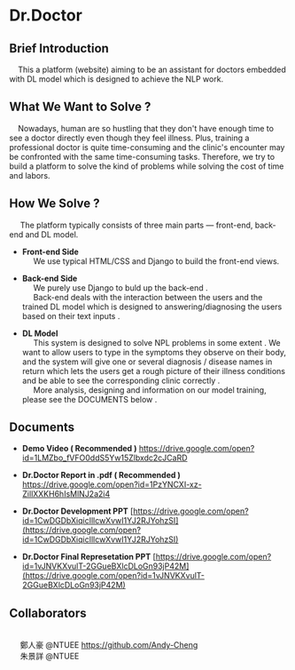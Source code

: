 # Dr.Doctor

## **Brief Introduction**
&nbsp;&nbsp;&nbsp;&nbsp;This a platform (website) aiming to be an assistant for doctors embedded with DL model which is designed to achieve the NLP work.
      



## **What We Want to Solve ?**
&nbsp;&nbsp;&nbsp;&nbsp;Nowadays, human are so hustling that they don't have enough time to see a doctor directly even though they feel illness. Plus, training a professional doctor is quite time-consuming and the clinic's encounter may be confronted with the same time-consuming tasks. Therefore,  we try to build a platform to solve the kind of problems while solving the cost of time and labors.




## **How We Solve ?**
&nbsp;&nbsp;&nbsp;&nbsp; The platform typically consists of three main parts — front-end, back-end and DL model.
  
- **Front-end Side**
<br>&nbsp;&nbsp;&nbsp;&nbsp; We use typical  HTML/CSS and Django to build the front-end views.


- **Back-end Side**
<br>&nbsp;&nbsp;&nbsp;&nbsp; We purely use Django to buld up the back-end .
<br>&nbsp;&nbsp;&nbsp;&nbsp; Back-end deals with the interaction between the users and the trained DL model which is designed to answering/diagnosing the users based on their text inputs .


- **DL Model**
<br>&nbsp;&nbsp;&nbsp;&nbsp; This system is designed to solve NPL problems in some extent . We want to allow users to type in the symptoms they observe on their body, and the system will give one or several diagnosis / disease names in return which lets the users get a rough picture of their illness conditions and be able to see the corresponding clinic correctly .
<br>&nbsp;&nbsp;&nbsp;&nbsp; More analysis, designing and information on our model training, please see the DOCUMENTS below .




## **Documents**
- **Demo Video  ( Recommended )**
https://drive.google.com/open?id=1LMZbo_fVFO0ddS5Yw15Zlbxdc2cJCaRD


- **Dr.Doctor Report in .pdf  ( Recommended )**
  https://drive.google.com/open?id=1PzYNCXI-xz-ZillXXKH6hIsMlNJ2a2i4


- **Dr.Doctor Development PPT**
  [https://drive.google.com/open?id=1CwDGDbXiqicIllcwXvwI1YJ2RJYohzSI](https://drive.google.com/open?id=1CwDGDbXiqicIllcwXvwI1YJ2RJYohzSI)


- **Dr.Doctor Final Represetation PPT**
  [https://drive.google.com/open?id=1vJNVKXvulT-2GGueBXlcDLoGn93jP42M](https://drive.google.com/open?id=1vJNVKXvulT-2GGueBXlcDLoGn93jP42M)





## **Collaborators**
<br>&nbsp;&nbsp;&nbsp;&nbsp; 鄭人豪 @NTUEE https://github.com/Andy-Cheng
<br>&nbsp;&nbsp;&nbsp;&nbsp; 朱景詳 @NTUEE

